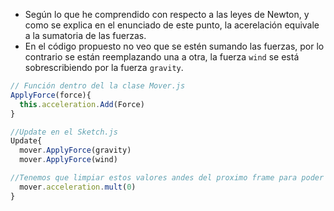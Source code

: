 - Según lo que he comprendido con respecto a las leyes de Newton, y como se explica en el enunciado de este punto, la acerelación equivale a la sumatoria de las fuerzas.
- En el código propuesto no veo que se estén sumando las fuerzas, por lo contrario se están reemplazando una a otra, la fuerza ```wind``` se está sobrescribiendo por la fuerza ```gravity```.

```js
// Función dentro del la clase Mover.js
ApplyForce(force){
  this.acceleration.Add(Force)
}

//Update en el Sketch.js
Update{
  mover.ApplyForce(gravity)
  mover.ApplyForce(wind)

//Tenemos que limpiar estos valores andes del proximo frame para poder aplicar las fuerzas en el tiempo
  mover.acceleration.mult(0)
}
```


